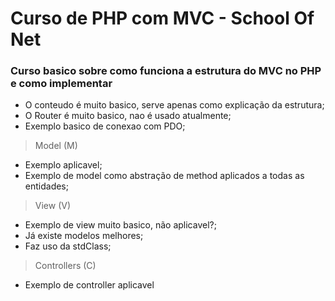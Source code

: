 # Curso de PHP com MVC - School Of Net

### Curso basico sobre como funciona a estrutura do MVC no PHP e como implementar
- O conteudo é muito basico, serve apenas como explicação da estrutura;
- O Router é muito basico, nao é usado atualmente;
- Exemplo basico de conexao com PDO;

> Model (M)
- Exemplo aplicavel;
- Exemplo de model como abstração de method aplicados a todas as entidades;

> View (V)
- Exemplo de view muito basico, não aplicavel?;
- Já existe modelos melhores;
- Faz uso da stdClass;

> Controllers (C)
- Exemplo de controller aplicavel
